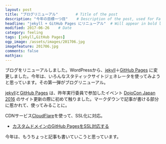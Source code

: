 ```yaml
---
layout: post
title: "ブログリニューアル"        # Title of the post
description: "今年の目標一つ目"    # Description of the post, used for Facebook Opengraph & Twitter
headline: "jekyll + GitHub Pages にリニューアル"  # Will appear in bold letters on top of the post
modified: 2017-06-26    # Date
category: feeling
tags: [jekyll,GitHub Pages]
ogp_image: /assets/images/201706.jpg
imagefeature: 201706.jpg
comments: false
mathjax:
---
```


ブログをリニューアルしました。WordPressから、[jekyll](https://jekyllrb-ja.github.io/)＋[GitHub Pages](https://pages.github.com/) に変更しました。今年は、いろんなスタティックサイトジェネレータを使ってみようと思っています。その第一弾がブログリニューアル。

[jekyll](https://jekyllrb-ja.github.io/)と[GitHub Pages](https://pages.github.com/) は、昨年実行委員で参加したイベント [DojoCon Japan 2016](http://dojocon2016.coderdojo.jp/) のサイト更新の際に初めて触りました。マークダウンで記事が書ける部分に惹かれて、使ってみることに。

CDNサービス[CloudFlare](https://www.cloudflare.com/)を使って、SSL化に対応。

* [カスタムドメインのGitHub PagesをSSL対応する](https://t32k.me/mol/log/secure-and-fast-github-pages/)

今年は、もうちょっと記事も書いていこうと思っています。
